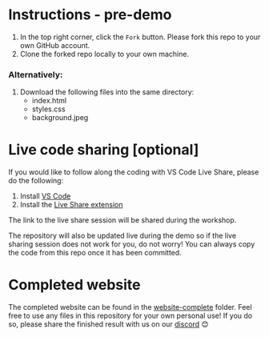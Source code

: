 # Instructions - pre-demo

1. In the top right corner, click the `Fork` button. Please fork this repo to your own GitHub account.
2. Clone the forked repo locally to your own machine.

### Alternatively:
1. Download the following files into the same directory:
    - index.html
    - styles.css
    - background.jpeg

# Live code sharing [optional]

If you would like to follow along the coding with VS Code Live Share, please do the following:

1. Install [VS Code](https://code.visualstudio.com/download)
2. Install the [Live Share extension](https://marketplace.visualstudio.com/items?itemName=MS-vsliveshare.vsliveshare-pack)

The link to the live share session will be shared during the workshop.

The repository will also be updated live during the demo so if the live sharing session does not work for you,
do not worry! You can always copy the code from this repo once it has been committed.

# Completed website

The completed website can be found in the [website-complete](./website-complete) folder. Feel free to use any files in this repository for your own personal use! If you do so, please share the finished result with us on our [discord](https://discord.gg/J4ZhUxg) 😊
